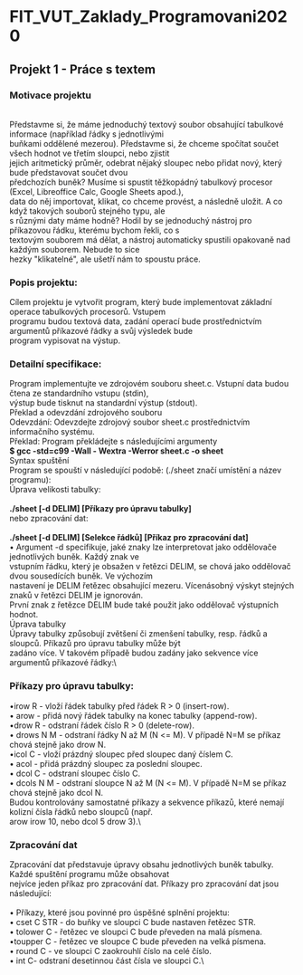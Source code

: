 # FIT_VUT_Zaklady_Programovani2020
## Projekt 1 - Práce s textem
### Motivace projektu
\
Představme si, že máme jednoduchý textový soubor obsahující tabulkové informace (například řádky s jednotlivými\
buňkami oddělené mezerou). Představme si, že chceme spočítat součet všech hodnot ve třetím sloupci, nebo zjistit\
jejich aritmetický průměr, odebrat nějaký sloupec nebo přidat nový, který bude představovat součet dvou\
předchozích buněk? Musíme si spustit těžkopádný tabulkový procesor (Excel, Libreoffice Calc, Google Sheets apod.),\
data do něj importovat, klikat, co chceme provést, a následně uložit. A co když takových souborů stejného typu, ale\
s různými daty máme hodně? Hodil by se jednoduchý nástroj pro příkazovou řádku, kterému bychom řekli, co s\
textovým souborem má dělat, a nástroj automaticky spustili opakovaně nad každým souborem. Nebude to sice\
hezky "klikatelné", ale ušetří nám to spoustu práce.

### Popis projektu:

Cílem projektu je vytvořit program, který bude implementovat základní operace tabulkových procesorů. Vstupem\
programu budou textová data, zadání operací bude prostřednictvím argumentů příkazové řádky a svůj výsledek bude\
program vypisovat na výstup.

### Detailní specifikace:

Program implementujte ve zdrojovém souboru sheet.c. Vstupní data budou čtena ze standardního vstupu (stdin),\
výstup bude tisknut na standardní výstup (stdout).\
Překlad a odevzdání zdrojového souboru\
Odevzdání: Odevzdejte zdrojový soubor sheet.c prostřednictvím informačního systému.\
Překlad: Program překládejte s následujícími argumenty\
**$ gcc -std=c99 -Wall - Wextra -Werror sheet.c -o sheet** \
Syntax spuštění\
Program se spouští v následující podobě: (./sheet značí umístění a název programu):\
Úprava velikosti tabulky:\
\
**./sheet [-d DELIM] [Příkazy pro úpravu tabulky]**\
nebo zpracování dat:\
\
**./sheet [-d DELIM] [Selekce řádků] [Příkaz pro zpracování dat]**
\
• Argument -d specifikuje, jaké znaky lze interpretovat jako oddělovače jednotlivých buněk. Každý znak ve\
vstupním řádku, který je obsažen v řetězci DELIM, se chová jako oddělovač dvou sousedících buněk. Ve výchozím\
nastavení je DELIM řetězec obsahující mezeru. Vícenásobný výskyt stejných znaků v řetězci DELIM je ignorován.\
První znak z řetězce DELIM bude také použit jako oddělovač výstupních hodnot.\
Úprava tabulky\
Úpravy tabulky způsobují zvětšení či zmenšení tabulky, resp. řádků a sloupců. Příkazů pro úpravu tabulky může být\
zadáno více. V takovém případě budou zadány jako sekvence více argumentů příkazové řádky:\

### Příkazy pro úpravu tabulky:

•irow R - vloží řádek tabulky před řádek R > 0 (insert-row).\
• arow - přidá nový řádek tabulky na konec tabulky (append-row).\
•drow R - odstraní řádek číslo R > 0 (delete-row).\
• drows N M - odstraní řádky N až M (N <= M). V případě N=M se příkaz chová stejně jako drow N.\
•icol C - vloží prázdný sloupec před sloupec daný číslem C.\
• acol - přidá prázdný sloupec za poslední sloupec.\
• dcol C - odstraní sloupec číslo C.\
• dcols N M - odstraní sloupce N až M (N <= M). V případě N=M se příkaz chová stejně jako dcol N.\
Budou kontrolovány samostatné příkazy a sekvence příkazů, které nemají kolizní čísla řádků nebo sloupců (např.\
arow irow 10, nebo dcol 5 drow 3).\

### Zpracování dat

Zpracování dat představuje úpravy obsahu jednotlivých buněk tabulky. Každé spuštění programu může obsahovat\
nejvíce jeden příkaz pro zpracování dat. Příkazy pro zpracování dat jsou následující:\
\
• Příkazy, které jsou povinné pro úspěšné splnění projektu:\
• cset C STR - do buňky ve sloupci C bude nastaven řetězec STR.\
• tolower C - řetězec ve sloupci C bude převeden na malá písmena.\
•toupper C - řetězec ve sloupce C bude převeden na velká písmena.\
• round C - ve sloupci C zaokrouhlí číslo na celé číslo.\
• int C- odstraní desetinnou část čísla ve sloupci C.\
